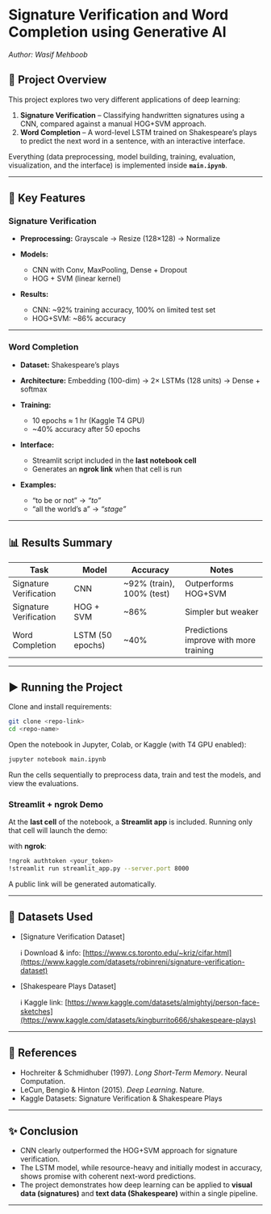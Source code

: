 # Signature Verification and Word Completion using Generative AI

*Author: Wasif Mehboob*

## 📌 Project Overview

This project explores two very different applications of deep learning:

1. **Signature Verification** – Classifying handwritten signatures using a CNN, compared against a manual HOG+SVM approach.
2. **Word Completion** – A word-level LSTM trained on Shakespeare’s plays to predict the next word in a sentence, with an interactive interface.

Everything (data preprocessing, model building, training, evaluation, visualization, and the interface) is implemented inside **`main.ipynb`**.

---

## 🔑 Key Features

### **Signature Verification**

* **Preprocessing:** Grayscale → Resize (128×128) → Normalize
* **Models:**

  * CNN with Conv, MaxPooling, Dense + Dropout
  * HOG + SVM (linear kernel)
* **Results:**

  * CNN: ~92% training accuracy, 100% on limited test set
  * HOG+SVM: ~86% accuracy

---

### **Word Completion**

* **Dataset:** Shakespeare’s plays
* **Architecture:** Embedding (100-dim) → 2× LSTMs (128 units) → Dense + softmax
* **Training:**

  * 10 epochs ≈ 1 hr (Kaggle T4 GPU)
  * ~40% accuracy after 50 epochs
* **Interface:**

  * Streamlit script included in the **last notebook cell**
  * Generates an **ngrok link** when that cell is run
* **Examples:**

  * “to be or not” → *“to”*
  * “all the world’s a” → *“stage”*

---

## 📊 Results Summary

| Task                   | Model            | Accuracy                  | Notes                                  |
| ---------------------- | ---------------- | ------------------------- | -------------------------------------- |
| Signature Verification | CNN              | ~92% (train), 100% (test) | Outperforms HOG+SVM                    |
| Signature Verification | HOG + SVM        | ~86%                      | Simpler but weaker                     |
| Word Completion        | LSTM (50 epochs) | ~40%                      | Predictions improve with more training |

---

## ▶️ Running the Project

Clone and install requirements:

```bash
git clone <repo-link>
cd <repo-name>
```

Open the notebook in Jupyter, Colab, or Kaggle (with T4 GPU enabled):

```bash
jupyter notebook main.ipynb
```

Run the cells sequentially to preprocess data, train and test the models, and view the evaluations.

### Streamlit + ngrok Demo

At the **last cell** of the notebook, a **Streamlit app** is included. Running only that cell will launch the demo:

with **ngrok**:

```bash
!ngrok authtoken <your_token>
!streamlit run streamlit_app.py --server.port 8000
```

A public link will be generated automatically.

---

## 📂 Datasets Used

* [Signature Verification Dataset]

   ℹ️ Download & info: [https://www.cs.toronto.edu/~kriz/cifar.html](https://www.kaggle.com/datasets/robinreni/signature-verification-dataset)

* [Shakespeare Plays Dataset]

   ℹ️ Kaggle link: [https://www.kaggle.com/datasets/almightyj/person-face-sketches](https://www.kaggle.com/datasets/kingburrito666/shakespeare-plays)

---

## 📖 References

* Hochreiter & Schmidhuber (1997). *Long Short-Term Memory*. Neural Computation.
* LeCun, Bengio & Hinton (2015). *Deep Learning*. Nature.
* Kaggle Datasets: Signature Verification & Shakespeare Plays

---

## ✨ Conclusion

* CNN clearly outperformed the HOG+SVM approach for signature verification.
* The LSTM model, while resource-heavy and initially modest in accuracy, shows promise with coherent next-word predictions.
* The project demonstrates how deep learning can be applied to **visual data (signatures)** and **text data (Shakespeare)** within a single pipeline.

---
